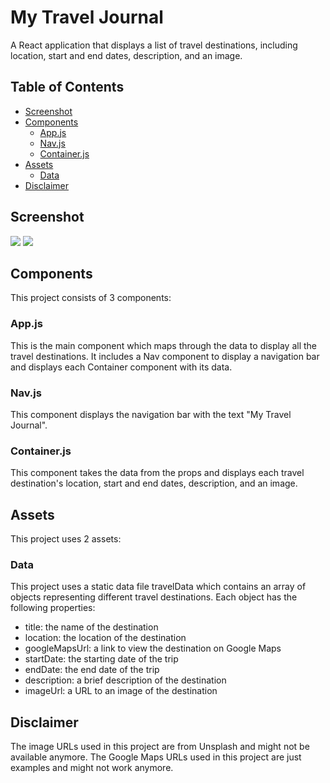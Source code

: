 # My Travel Journal

A React application that displays a list of travel destinations, including location, start and end dates, description, and an image.

## Table of Contents

- [Screenshot](#screenshot)
- [Components](#components)
  - [App.js](#app.js)
  - [Nav.js](#nav.js)
  - [Container.js](#container.js)
- [Assets](#assets)
  - [Data](#aata)
- [Disclaimer](#disclaimer)

## Screenshot
![](".../public/assets/sc-mobile.png")
![](".../public/assets/sc-desktop.png")


## Components

This project consists of 3 components:

### App.js

This is the main component which maps through the data to display all the travel destinations. It includes a Nav component to display a navigation bar and displays each Container component with its data.

### Nav.js

This component displays the navigation bar with the text "My Travel Journal".

### Container.js

This component takes the data from the props and displays each travel destination's location, start and end dates, description, and an image.

## Assets

This project uses 2 assets:

### Data

This project uses a static data file travelData which contains an array of objects representing different travel destinations. Each object has the following properties:

- title: the name of the destination
- location: the location of the destination
- googleMapsUrl: a link to view the destination on Google Maps
- startDate: the starting date of the trip
- endDate: the end date of the trip
- description: a brief description of the destination
- imageUrl: a URL to an image of the destination


## Disclaimer

The image URLs used in this project are from Unsplash and might not be available anymore.
The Google Maps URLs used in this project are just examples and might not work anymore.
